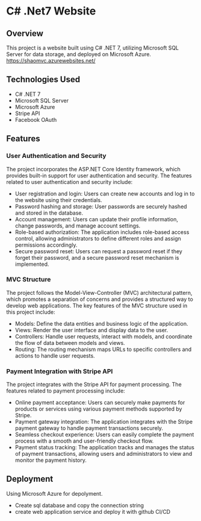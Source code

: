 # C# .Net7 Website

## Overview

This project is a website built using C# .NET 7, utilizing Microsoft SQL Server for data storage, and deployed on Microsoft Azure.
https://shaomvc.azurewebsites.net/

## Technologies Used

- C# .NET 7
- Microsoft SQL Server
- Microsoft Azure
- Stripe API
- Facebook OAuth

## Features

### User Authentication and Security
The project incorporates the ASP.NET Core Identity framework, which provides built-in support for user authentication and security. The features related to user authentication and security include:

- User registration and login: Users can create new accounts and log in to the website using their credentials.
- Password hashing and storage: User passwords are securely hashed and stored in the database.
- Account management: Users can update their profile information, change passwords, and manage account settings.
- Role-based authorization: The application includes role-based access control, allowing administrators to define different roles and assign permissions accordingly.
- Secure password reset: Users can request a password reset if they forget their password, and a secure password reset mechanism is implemented.

### MVC Structure
The project follows the Model-View-Controller (MVC) architectural pattern, which promotes a separation of concerns and provides a structured way to develop web applications. The key features of the MVC structure used in this project include:

- Models: Define the data entities and business logic of the application.
- Views: Render the user interface and display data to the user.
- Controllers: Handle user requests, interact with models, and coordinate the flow of data between models and views.
- Routing: The routing mechanism maps URLs to specific controllers and actions to handle user requests.

### Payment Integration with Stripe API
The project integrates with the Stripe API for payment processing. The features related to payment processing include:

- Online payment acceptance: Users can securely make payments for products or services using various payment methods supported by Stripe.
- Payment gateway integration: The application integrates with the Stripe payment gateway to handle payment transactions securely.
- Seamless checkout experience: Users can easily complete the payment process with a smooth and user-friendly checkout flow.
- Payment status tracking: The application tracks and manages the status of payment transactions, allowing users and administrators to view and monitor the payment history.

## Deployment
Using Microsoft Azure for depolyment.

- Create sql database and copy the connection string
- create web application service and deploy it with github CI/CD
